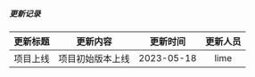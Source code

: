 ##### 更新记录


| 更新标题 |   更新内容   |    更新时间    | 更新人员 |
|:----:|:--------:|:----------:|:----:|
| 项目上线 | 项目初始版本上线 | 2023-05-18 | lime |
